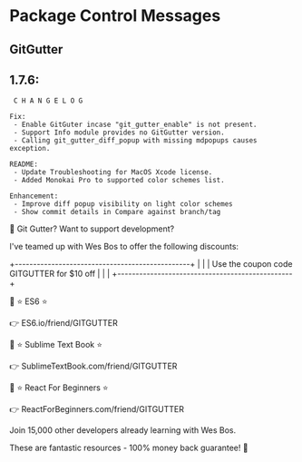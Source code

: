 Package Control Messages
========================

GitGutter
---------

  1.7.6:
  ------
  
     C H A N G E L O G
  
    Fix:
     - Enable GitGuter incase "git_gutter_enable" is not present.
     - Support Info module provides no GitGutter version.
     - Calling git_gutter_diff_popup with missing mdpopups causes exception.
  
    README:
     - Update Troubleshooting for MacOS Xcode license.
     - Added Monokai Pro to supported color schemes list.
  
    Enhancement:
     - Improve diff popup visibility on light color schemes
     - Show commit details in Compare against branch/tag
  
  
  💛 Git Gutter? Want to support development?
  
  I've teamed up with Wes Bos to offer the following discounts:
  
  +------------------------------------------------+
  |                                                |
  |   Use the coupon code GITGUTTER for $10 off    |
  |                                                |
  +------------------------------------------------+
  
  🏅 ⭐ ES6 ⭐
  
  👉 ES6.io/friend/GITGUTTER
  
  🏅 ⭐ Sublime Text Book ⭐
  
  👉 SublimeTextBook.com/friend/GITGUTTER
  
  🏅 ⭐ React For Beginners ⭐
  
  👉 ReactForBeginners.com/friend/GITGUTTER
  
  
  Join 15,000 other developers already learning with Wes Bos.
  
  These are fantastic resources - 100% money back guarantee! 🌟
